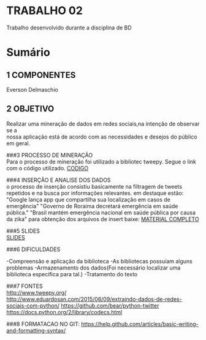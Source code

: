 # TRABALHO 02
Trabalho desenvolvido durante a disciplina de BD

# Sumário

## 1 COMPONENTES<br>
Everson Delmaschio<br>


## 2 OBJETIVO<br>
Realizar uma mineração de dados em redes sociais,na intenção de observar se a<br> 
nossa aplicação está de acordo com as necessidades e desejos do público em geral.



###3 PROCESSO DE MINERAÇÃO<br>
Para o processo de mineração foi utilizado a bibliotec tweepy.
Segue o link com o código utilizado.
[CODIGO](https://github.com/EversonDelmaschio/trab01/blob/master/TRABALHO2/Twitter.rar)


###4 INSERÇÃO E ANALISE DOS DADOS<br>
o processo de inserção consistiu basicamente na filtragem de tweets repetidos
e na busca por informações relevantes.
em destaque estão:
"Google lança app que compartilha sua localização em casos de emergência"
"Governo de Roraima decretará emergência em saúde pública."
"Brasil mantém emergência nacional em saúde pública por causa da zika"
para obtenção dos arquivos de insert baixe:
[MATERIAL COMPLETO](https://github.com/EversonDelmaschio/trab01/blob/master/TRABALHO2/Twitter.rar)

###5 SLIDES<br>
[SLIDES](https://github.com/EversonDelmaschio/trab01/tree/master/TRABALHO2/SLIDES)


###6 DIFICULDADES<br>

-Compreensão e aplicação da biblioteca
-As bibliotecas possuíam alguns problemas
-Armazenamento dos dados(Foi necessário localizar uma biblioteca específica para tal.)
-Tratamento do texto

###7 FONTES<br>
http://www.tweepy.org/
http://www.eduardosan.com/2015/06/09/extraindo-dados-de-redes-sociais-com-python/
https://github.com/bear/python-twitter
https://docs.python.org/2/library/codecs.html



###8  FORMATACAO NO GIT: https://help.github.com/articles/basic-writing-and-formatting-syntax/
